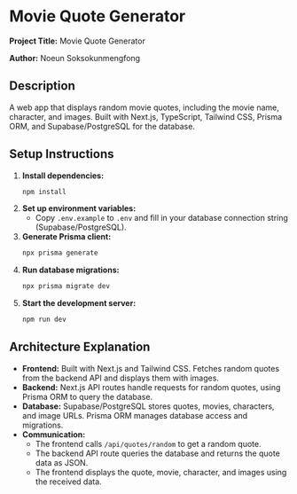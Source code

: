 # Movie Quote Generator

**Project Title:** Movie Quote Generator

**Author:** Noeun Soksokunmengfong

## Description

A web app that displays random movie quotes, including the movie name, character, and images. Built with Next.js, TypeScript, Tailwind CSS, Prisma ORM, and Supabase/PostgreSQL for the database.

## Setup Instructions

1. **Install dependencies:**
   ```powershell
   npm install
   ```
2. **Set up environment variables:**
   - Copy `.env.example` to `.env` and fill in your database connection string (Supabase/PostgreSQL).
3. **Generate Prisma client:**
   ```powershell
   npx prisma generate
   ```
4. **Run database migrations:**
   ```powershell
   npx prisma migrate dev
   ```
5. **Start the development server:**
   ```powershell
   npm run dev
   ```

## Architecture Explanation

- **Frontend:** Built with Next.js and Tailwind CSS. Fetches random quotes from the backend API and displays them with images.
- **Backend:** Next.js API routes handle requests for random quotes, using Prisma ORM to query the database.
- **Database:** Supabase/PostgreSQL stores quotes, movies, characters, and image URLs. Prisma ORM manages database access and migrations.
- **Communication:**
  - The frontend calls `/api/quotes/random` to get a random quote.
  - The backend API route queries the database and returns the quote data as JSON.
  - The frontend displays the quote, movie, character, and images using the received data.
